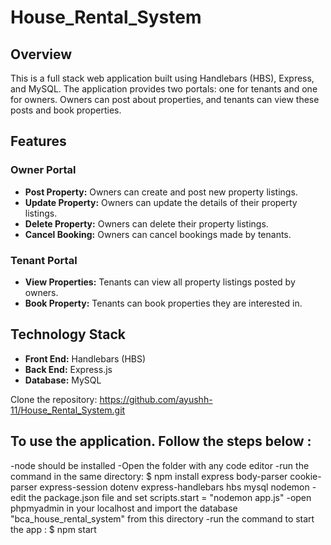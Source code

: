 # House_Rental_System
## Overview
This is a full stack web application built using Handlebars (HBS), Express, and MySQL. The application provides two portals: one for tenants and one for owners. Owners can post about properties, and tenants can view these posts and book properties. 

## Features

### Owner Portal
- **Post Property:** Owners can create and post new property listings.
- **Update Property:** Owners can update the details of their property listings.
- **Delete Property:** Owners can delete their property listings.
- **Cancel Booking:** Owners can cancel bookings made by tenants.

### Tenant Portal
- **View Properties:** Tenants can view all property listings posted by owners.
- **Book Property:** Tenants can book properties they are interested in.

## Technology Stack
- **Front End:** Handlebars (HBS)
- **Back End:** Express.js
- **Database:** MySQL

Clone the repository: https://github.com/ayushh-11/House_Rental_System.git

## To use the application. Follow the steps below :
-node should be installed
-Open the folder with any code editor
-run the command in the same directory:
$ npm install express body-parser cookie-parser express-session dotenv express-handlebars hbs mysql nodemon
-edit the package.json file and set scripts.start = "nodemon app.js"
-open phpmyadmin in your localhost and import the database "bca_house_rental_system" from this directory
-run the command to start the app :
$ npm start
